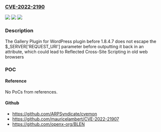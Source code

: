 ### [CVE-2022-2190](https://cve.mitre.org/cgi-bin/cvename.cgi?name=CVE-2022-2190)
![](https://img.shields.io/static/v1?label=Product&message=Gallery%20Plugin%20for%20WordPress%20%E2%80%93%20Envira%20Photo%20Gallery&color=blue)
![](https://img.shields.io/static/v1?label=Version&message=1.8.4.7%3C%201.8.4.7%20&color=brighgreen)
![](https://img.shields.io/static/v1?label=Vulnerability&message=CWE-79%20Cross-Site%20Scripting%20(XSS)&color=brighgreen)

### Description

The Gallery Plugin for WordPress plugin before 1.8.4.7 does not escape the $_SERVER['REQUEST_URI'] parameter before outputting it back in an attribute, which could lead to Reflected Cross-Site Scripting in old web browsers

### POC

#### Reference
No PoCs from references.

#### Github
- https://github.com/ARPSyndicate/cvemon
- https://github.com/mauricelambert/CVE-2022-21907
- https://github.com/openx-org/BLEN

